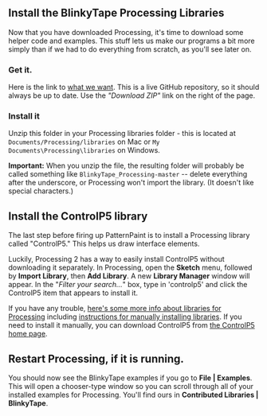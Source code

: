 ## Install the BlinkyTape Processing Libraries

Now that you have downloaded Processing, it's time to download some helper code and examples. This stuff lets us make our programs a bit more simply than if we had to do everything from scratch, as you'll see later on.

### Get it. 
Here is the link to [what we want](https://github.com/Blinkinlabs/BlinkyTape_Processing). This is a live GitHub repository, so it should always be up to date. Use the *"Download ZIP"* link on the right of the page.<!--- we'll have to change this when there's a different download link --->

### Install it
Unzip this folder in your Processing libraries folder - this is located at `Documents/Processing/libraries` on Mac or `My Documents\Processing\libraries` on Windows. 

**Important:** When you unzip the file, the resulting folder will probably be called something like `BlinkyTape_Processing-master` -- delete everything after the underscore, or Processing won't import the library. (It doesn't like special characters.)

## Install the ControlP5 library
The last step before firing up PatternPaint is to install a Processing library
called "ControlP5." This helps us draw interface elements. 

Luckily, Processing 2 has a way to easily install ControlP5 without
downloading it separately. In Processing, open the **Sketch** menu, followed by
**Import Library**, then **Add Library**.  A new **Library Manager** window will
appear. In the "*Filter your search...*" box, type in 'controlp5' and click the
ControlP5 item that appears to install it.

If you have any trouble, [here's some more info about libraries for
Processing](http://processing.org/reference/libraries/) including [instructions
for manually installing libraries](http://wiki.processing.org/w/How_to_Install_a_Contributed_Library).
If you need to install it manually, you can download ControlP5 from [the
ControlP5 home page](http://www.sojamo.de/libraries/controlP5/).

## Restart Processing, if it is running.

You should now see the BlinkyTape examples if you go to **File | Examples**. This will open a chooser-type window so you can scroll through all of your installed examples for Processing.  You'll find ours in **Contributed Libraries | BlinkyTape**.
